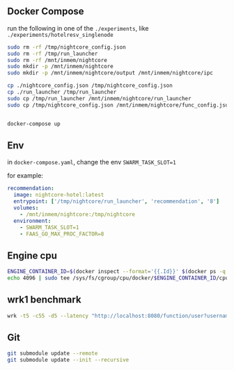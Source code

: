 ## Docker Compose

run the following in one of the `./experiments`, like `./experiments/hotelresv_singlenode`

```bash
sudo rm -rf /tmp/nightcore_config.json
sudo rm -rf /tmp/run_launcher
sudo rm -rf /mnt/inmem/nightcore
sudo mkdir -p /mnt/inmem/nightcore
sudo mkdir -p /mnt/inmem/nightcore/output /mnt/inmem/nightcore/ipc

cp ./nightcore_config.json /tmp/nightcore_config.json
cp ./run_launcher /tmp/run_launcher
sudo cp /tmp/run_launcher /mnt/inmem/nightcore/run_launcher
sudo cp /tmp/nightcore_config.json /mnt/inmem/nightcore/func_config.json


docker-compose up
```

## Env

in `docker-compose.yaml`, change the env `SWARM_TASK_SLOT=1`

for example:

```yaml
recommendation:
  image: nightcore-hotel:latest
  entrypoint: ['/tmp/nightcore/run_launcher', 'recommendation', '8']
  volumes:
    - /mnt/inmem/nightcore:/tmp/nightcore
  environment:
    - SWARM_TASK_SLOT=1
    - FAAS_GO_MAX_PROC_FACTOR=8
```

## Engine cpu

```bash
ENGINE_CONTAINER_ID=$(docker inspect --format='{{.Id}}' $(docker ps -q -f name="nightcore-engine"))
echo 4096 | sudo tee /sys/fs/cgroup/cpu/docker/$ENGINE_CONTAINER_ID/cpu.shares
```

## wrk1 benchmark

```bash
wrk -t5 -c55 -d5 --latency "http://localhost:8080/function/user?username=Cornell_1&password=1111111111"
```

## Git

```bash
git submodule update --remote
git submodule update --init --recursive
```
